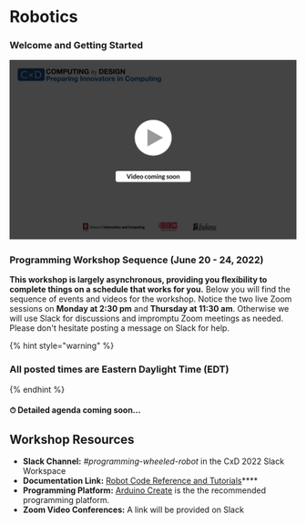 # Robotics

### **Welcome and Getting Started**

![](../.gitbook/assets/vidComing.png)

### Programming Workshop Sequence (June 20 - 24, 2022)

**This workshop is largely asynchronous, providing you flexibility to complete things on a schedule that works for you.** Below you will find the sequence of events and videos for the workshop. Notice the two live Zoom sessions on **Monday at 2:30 pm** and **Thursday at 11:30 am**. Otherwise we will use Slack for discussions and impromptu Zoom meetings as needed. Please don't hesitate posting a message on Slack for help.

{% hint style="warning" %}
### All posted times are Eastern Daylight Time (EDT)
{% endhint %}

#### ⏱ Detailed agenda coming soon...

## **Workshop Resources**

* **Slack Channel:** _#programming-wheeled-robot_ in the CxD 2022 Slack Workspace
* **Documentation Link:** [Robot Code Reference and Tutorials](https://docs.idew.org/code-robotics/)****
* **Programming Platform:** [Arduino Create](https://create.arduino.cc/editor) is the the recommended programming platform.
* **Zoom Video Conferences:** A link will be provided on Slack
